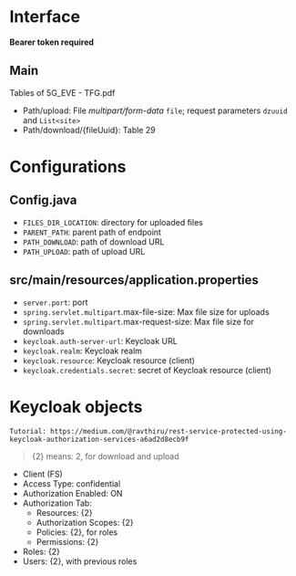 # Interface
**Bearer token required**
## Main
Tables of 5G_EVE - TFG.pdf
- Path/upload: File *multipart/form-data* `file`; request parameters `dzuuid` and `List<site>`
- Path/download/{fileUuid}: Table 29


# Configurations
## Config.java
- `FILES_DIR_LOCATION`: directory for uploaded files
- `PARENT_PATH`: parent path of endpoint
- `PATH_DOWNLOAD`: path of download URL
- `PATH_UPLOAD`: path of upload URL

## src/main/resources/application.properties
- `server.port`: port
- `spring.servlet.multipart`.max-file-size: Max file size for uploads
- `spring.servlet.multipart`.max-request-size: Max file size for downloads
- `keycloak.auth-server-url`: Keycloak URL
- `keycloak.realm`: Keycloak realm
- `keycloak.resource`: Keycloak resource (client)
- `keycloak.credentials.secret`: secret of Keycloak resource (client)


# Keycloak objects
    Tutorial: https://medium.com/@ravthiru/rest-service-protected-using-keycloak-authorization-services-a6ad2d8ecb9f

> {2} means: 2, for download and upload

- Client (FS)
 - Access Type: confidential
 - Authorization Enabled: ON
 - Authorization Tab:
   - Resources: {2}
   - Authorization Scopes: {2}
   - Policies: {2}, for roles
   - Permissions: {2}
- Roles: {2}
- Users: {2}, with previous roles